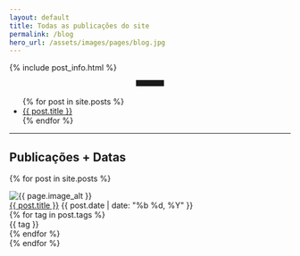 ```yaml
---
layout: default
title: Todas as publicações do site
permalink: /blog
hero_url: /assets/images/pages/blog.jpg
---
```


{% include post_info.html %}

<hr style="max-width: 50px;border-width: 3px;border-color: rgba(6,42,78);text-align: center;margin: auto;padding-bottom: 10px; opacity:1; margin-bottom: 2vw;">


<ul>
{% for post in site.posts %}
  <li><a href="{{ post.url }}">{{ post.title }}</a></li>
{% endfor %}
</ul>

<hr>

<h2>Publicações + Datas</h2>

{% for post in site.posts %}
<div class="post-preview">
  <img class="post-preview__left" src="{{ post.image }}" alt="{{ page.image_alt }}">
  <div class="post-preview__right">
    <a class="preview-title" href="{{ post.url }}">{{ post.title }}</a>
    <span>{{ post.date | date: "%b %d, %Y" }}</span>
    <div class="tag-group">
      {% for tag in post.tags %}
        <div class="tag"><span class="tag-text">{{ tag }}</span></div>
      {% endfor %}
    </div>
  </div>
</div>
{% endfor %}